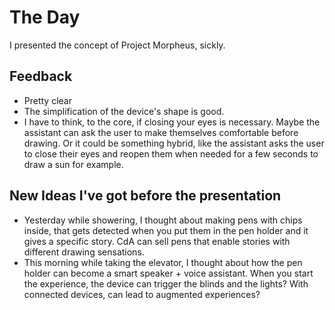# The Day
I presented the concept of Project Morpheus, sickly.

## Feedback
- Pretty clear
- The simplification of the device's shape is good.
- I have to think, to the core, if closing your eyes is necessary. Maybe the assistant can ask the user to make themselves comfortable before drawing. Or it could be something hybrid, like the assistant asks the user to close their eyes and reopen them when needed for a few seconds to draw a sun for example.

## New Ideas I've got before the presentation
- Yesterday while showering, I thought about making pens with chips inside, that gets detected when you put them in the pen holder and it gives a specific story. CdA can sell pens that enable stories with different drawing sensations.
- This morning while taking the elevator, I thought about how the pen holder can become a smart speaker + voice assistant. When you start the experience, the device can trigger the blinds and the lights? With connected devices, can lead to augmented experiences?